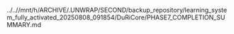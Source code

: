 ../..//mnt/h/ARCHIVE/.UNWRAP/SECOND/backup_repository/learning_system_fully_activated_20250808_091854/DuRiCore/PHASE7_COMPLETION_SUMMARY.md